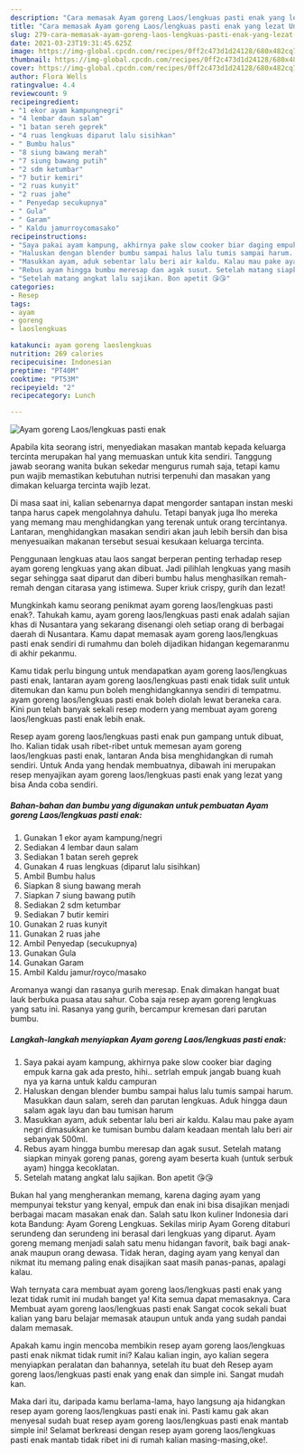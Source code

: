 ```yaml
---
description: "Cara memasak Ayam goreng Laos/lengkuas pasti enak yang lezat Untuk Jualan"
title: "Cara memasak Ayam goreng Laos/lengkuas pasti enak yang lezat Untuk Jualan"
slug: 279-cara-memasak-ayam-goreng-laos-lengkuas-pasti-enak-yang-lezat-untuk-jualan
date: 2021-03-23T19:31:45.625Z
image: https://img-global.cpcdn.com/recipes/0ff2c473d1d24128/680x482cq70/ayam-goreng-laoslengkuas-pasti-enak-foto-resep-utama.jpg
thumbnail: https://img-global.cpcdn.com/recipes/0ff2c473d1d24128/680x482cq70/ayam-goreng-laoslengkuas-pasti-enak-foto-resep-utama.jpg
cover: https://img-global.cpcdn.com/recipes/0ff2c473d1d24128/680x482cq70/ayam-goreng-laoslengkuas-pasti-enak-foto-resep-utama.jpg
author: Flora Wells
ratingvalue: 4.4
reviewcount: 9
recipeingredient:
- "1 ekor ayam kampungnegri"
- "4 lembar daun salam"
- "1 batan sereh geprek"
- "4 ruas lengkuas diparut lalu sisihkan"
- " Bumbu halus"
- "8 siung bawang merah"
- "7 siung bawang putih"
- "2 sdm ketumbar"
- "7 butir kemiri"
- "2 ruas kunyit"
- "2 ruas jahe"
- " Penyedap secukupnya"
- " Gula"
- " Garam"
- " Kaldu jamurroycomasako"
recipeinstructions:
- "Saya pakai ayam kampung, akhirnya pake slow cooker biar daging empuk karna gak ada presto, hihi.. setrlah empuk jangab buang kuah nya ya karna untuk kaldu campuran"
- "Haluskan dengan blender bumbu sampai halus lalu tumis sampai harum. Masukkan daun salam, sereh dan parutan lengkuas. Aduk hingga daun salam agak layu dan bau tumisan harum"
- "Masukkan ayam, aduk sebentar lalu beri air kaldu. Kalau mau pake ayam negri dimasukkan ke tumisan bumbu dalam keadaan mentah lalu beri air sebanyak 500ml."
- "Rebus ayam hingga bumbu meresap dan agak susut. Setelah matang siapkan minyak goreng panas, goreng ayam beserta kuah (untuk serbuk ayam) hingga kecoklatan."
- "Setelah matang angkat lalu sajikan. Bon apetit 😘😘"
categories:
- Resep
tags:
- ayam
- goreng
- laoslengkuas

katakunci: ayam goreng laoslengkuas 
nutrition: 269 calories
recipecuisine: Indonesian
preptime: "PT40M"
cooktime: "PT53M"
recipeyield: "2"
recipecategory: Lunch

---
```



![Ayam goreng Laos/lengkuas pasti enak](https://img-global.cpcdn.com/recipes/0ff2c473d1d24128/680x482cq70/ayam-goreng-laoslengkuas-pasti-enak-foto-resep-utama.jpg)

Apabila kita seorang istri, menyediakan masakan mantab kepada keluarga tercinta merupakan hal yang memuaskan untuk kita sendiri. Tanggung jawab seorang  wanita bukan sekedar mengurus rumah saja, tetapi kamu pun wajib memastikan kebutuhan nutrisi terpenuhi dan masakan yang dimakan keluarga tercinta wajib lezat.

Di masa  saat ini, kalian sebenarnya dapat mengorder santapan instan meski tanpa harus capek mengolahnya dahulu. Tetapi banyak juga lho mereka yang memang mau menghidangkan yang terenak untuk orang tercintanya. Lantaran, menghidangkan masakan sendiri akan jauh lebih bersih dan bisa menyesuaikan makanan tersebut sesuai kesukaan keluarga tercinta. 

Penggunaan lengkuas atau laos sangat berperan penting terhadap resep ayam goreng lengkuas yang akan dibuat. Jadi pilihlah lengkuas yang masih segar sehingga saat diparut dan diberi bumbu halus menghasilkan remah-remah dengan citarasa yang istimewa. Super kriuk crispy, gurih dan lezat!

Mungkinkah kamu seorang penikmat ayam goreng laos/lengkuas pasti enak?. Tahukah kamu, ayam goreng laos/lengkuas pasti enak adalah sajian khas di Nusantara yang sekarang disenangi oleh setiap orang di berbagai daerah di Nusantara. Kamu dapat memasak ayam goreng laos/lengkuas pasti enak sendiri di rumahmu dan boleh dijadikan hidangan kegemaranmu di akhir pekanmu.

Kamu tidak perlu bingung untuk mendapatkan ayam goreng laos/lengkuas pasti enak, lantaran ayam goreng laos/lengkuas pasti enak tidak sulit untuk ditemukan dan kamu pun boleh menghidangkannya sendiri di tempatmu. ayam goreng laos/lengkuas pasti enak boleh diolah lewat beraneka cara. Kini pun telah banyak sekali resep modern yang membuat ayam goreng laos/lengkuas pasti enak lebih enak.

Resep ayam goreng laos/lengkuas pasti enak pun gampang untuk dibuat, lho. Kalian tidak usah ribet-ribet untuk memesan ayam goreng laos/lengkuas pasti enak, lantaran Anda bisa menghidangkan di rumah sendiri. Untuk Anda yang hendak membuatnya, dibawah ini merupakan resep menyajikan ayam goreng laos/lengkuas pasti enak yang lezat yang bisa Anda coba sendiri.

<!--inarticleads1-->

##### Bahan-bahan dan bumbu yang digunakan untuk pembuatan Ayam goreng Laos/lengkuas pasti enak:

1. Gunakan 1 ekor ayam kampung/negri
1. Sediakan 4 lembar daun salam
1. Sediakan 1 batan sereh geprek
1. Gunakan 4 ruas lengkuas (diparut lalu sisihkan)
1. Ambil  Bumbu halus
1. Siapkan 8 siung bawang merah
1. Siapkan 7 siung bawang putih
1. Sediakan 2 sdm ketumbar
1. Sediakan 7 butir kemiri
1. Gunakan 2 ruas kunyit
1. Gunakan 2 ruas jahe
1. Ambil  Penyedap (secukupnya)
1. Gunakan  Gula
1. Gunakan  Garam
1. Ambil  Kaldu jamur/royco/masako


Aromanya wangi dan rasanya gurih meresap. Enak dimakan hangat buat lauk berbuka puasa atau sahur. Coba saja resep ayam goreng lengkuas yang satu ini. Rasanya yang gurih, bercampur kremesan dari parutan bumbu. 

<!--inarticleads2-->

##### Langkah-langkah menyiapkan Ayam goreng Laos/lengkuas pasti enak:

1. Saya pakai ayam kampung, akhirnya pake slow cooker biar daging empuk karna gak ada presto, hihi.. setrlah empuk jangab buang kuah nya ya karna untuk kaldu campuran
1. Haluskan dengan blender bumbu sampai halus lalu tumis sampai harum. Masukkan daun salam, sereh dan parutan lengkuas. Aduk hingga daun salam agak layu dan bau tumisan harum
1. Masukkan ayam, aduk sebentar lalu beri air kaldu. Kalau mau pake ayam negri dimasukkan ke tumisan bumbu dalam keadaan mentah lalu beri air sebanyak 500ml.
1. Rebus ayam hingga bumbu meresap dan agak susut. Setelah matang siapkan minyak goreng panas, goreng ayam beserta kuah (untuk serbuk ayam) hingga kecoklatan.
1. Setelah matang angkat lalu sajikan. Bon apetit 😘😘


Bukan hal yang mengherankan memang, karena daging ayam yang mempunyai tekstur yang kenyal, empuk dan enak ini bisa disajikan menjadi berbagai macam masakan enak dan. Salah satu Ikon kuliner Indonesia dari kota Bandung: Ayam Goreng Lengkuas. Sekilas mirip Ayam Goreng ditaburi serundeng dan serundeng ini berasal dari lengkuas yang diparut. Ayam goreng memang menjadi salah satu menu hidangan favorit, baik bagi anak-anak maupun orang dewasa. Tidak heran, daging ayam yang kenyal dan nikmat itu memang paling enak disajikan saat masih panas-panas, apalagi kalau. 

Wah ternyata cara membuat ayam goreng laos/lengkuas pasti enak yang lezat tidak rumit ini mudah banget ya! Kita semua dapat memasaknya. Cara Membuat ayam goreng laos/lengkuas pasti enak Sangat cocok sekali buat kalian yang baru belajar memasak ataupun untuk anda yang sudah pandai dalam memasak.

Apakah kamu ingin mencoba membikin resep ayam goreng laos/lengkuas pasti enak nikmat tidak rumit ini? Kalau kalian ingin, ayo kalian segera menyiapkan peralatan dan bahannya, setelah itu buat deh Resep ayam goreng laos/lengkuas pasti enak yang enak dan simple ini. Sangat mudah kan. 

Maka dari itu, daripada kamu berlama-lama, hayo langsung aja hidangkan resep ayam goreng laos/lengkuas pasti enak ini. Pasti kamu gak akan menyesal sudah buat resep ayam goreng laos/lengkuas pasti enak mantab simple ini! Selamat berkreasi dengan resep ayam goreng laos/lengkuas pasti enak mantab tidak ribet ini di rumah kalian masing-masing,oke!.

